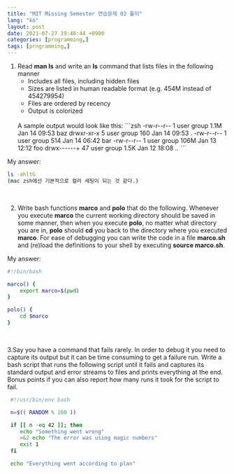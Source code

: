 ```yaml
---
title: "MIT Missing Semester 연습문제 02 풀이"
lang: "ko"
layout: post
date: 2021-07-27 19:48:44 +0900
categories: [programming,]
tags: [programming,]
---
```


1. Read **man ls** and write an **ls** command that lists files in the following manner
    - Includes all files, including hidden files
    - Sizes are listed in human readable format (e.g. 454M instead of 454279954)
    - Files are ordered by recency
    - Output is colorized
    <br />
    A sample output would look like this:
    ```zsh
    -rw-r--r--   1 user group 1.1M Jan 14 09:53
    baz drwxr-xr-x   5 user group  160 Jan 14 09:53 .
    -rw-r--r--   1 user group  514 Jan 14 06:42 bar
    -rw-r--r--   1 user group 106M Jan 13 12:12 foo
    drwx------+ 47 user group 1.5K Jan 12 18:08 ..
    ```

My answer:
```zsh
ls -ahltG
(mac zsh에선 기본적으로 컬러 세팅이 되는 것 같다.)
```
<br />

2. Write bash functions **marco** and **polo** that do the following. Whenever you execute **marco** the current working directory should be saved in some manner, then when you execute **polo**, no matter what directory you are in, **polo** should **cd** you back to the directory where you executed **marco**. For ease of debugging you can write the code in a file **marco.sh** and (re)load the definitions to your shell by executing **source marco.sh**.

My answer:
```zsh
#!/bin/bash

marco() {
    export marco=$(pwd)
}

polo() {
    cd $marco
}
```
<br />

3.Say you have a command that fails rarely. In order to debug it you need to capture its output but it can be time consuming to get a failure run. Write a bash script that runs the following script until it fails and captures its standard output and error streams to files and prints everything at the end. Bonus points if you can also report how many runs it took for the script to fail.
```zsh
 #!/usr/bin/env bash

 n=$(( RANDOM % 100 ))

 if [[ n -eq 42 ]]; then
    echo "Something went wrong"
    >&2 echo "The error was using magic numbers"
    exit 1
 fi

 echo "Everything went according to plan"
 ```
 
